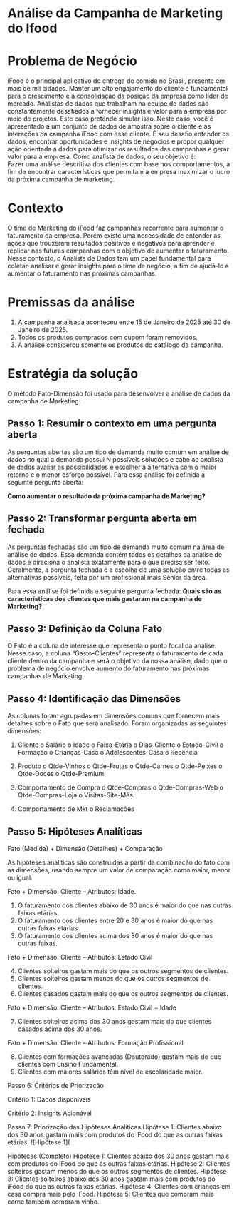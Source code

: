 # Análise da Campanha de Marketing do Ifood

# Problema de Negócio
iFood é o principal aplicativo de entrega de comida no Brasil, presente em mais de mil cidades.
Manter um alto engajamento do cliente é fundamental para o crescimento e a consolidação da posição da empresa como líder de mercado. Analistas de dados que trabalham na equipe de dados são constantemente desafiados a fornecer insights e valor para a empresa por meio de projetos.
Este caso pretende simular isso. Neste caso, você é apresentado a um conjunto de dados de amostra sobre o cliente e as interações da campanha iFood com esse cliente. É seu desafio entender os dados, encontrar oportunidades e insights de negócios e propor qualquer ação orientada a dados para otimizar os resultados das campanhas e gerar valor para a empresa.
Como analista de dados, o seu objetivo é:  
Fazer uma análise descritiva dos clientes com base nos comportamentos, a fim de encontrar características que permitam à empresa maximizar o lucro da próxima campanha de marketing.

# Contexto
O time de Marketing do iFood faz campanhas recorrente para aumentar o faturamento da empresa. Porém existe uma necessidade de entender as ações que trouxeram resultados positivos e negativos para aprender e replicar nas futuras campanhas com o objetivo de aumentar o faturamento.
Nesse contexto, o Analista de Dados tem um papel fundamental para coletar, analisar e gerar insights para o time de negócio, a fim de ajudá-lo a aumentar o faturamento nas próximas campanhas.

# Premissas da análise
1.	A campanha analisada aconteceu entre 15 de Janeiro de 2025 até 30 de Janeiro de 2025.
2.	Todos os produtos comprados com cupom foram removidos.
3.	A análise considerou somente os produtos do catálogo da campanha.
   
# Estratégia da solução
O método Fato-Dimensão foi usado para desenvolver a análise de dados da campanha de Marketing.

## Passo 1: Resumir o contexto em uma pergunta aberta
As perguntas abertas são um tipo de demanda muito comum em análise de dados no qual a demanda possui N possíveis soluções e cabe ao analista de dados avaliar as possibilidades e escolher a alternativa com o maior retorno e o menor esforço possível.
Para essa análise foi definida a seguinte pergunta aberta:

**Como aumentar o resultado da próxima campanha de Marketing?**

## Passo 2: Transformar pergunta aberta em fechada
As perguntas fechadas são um tipo de demanda muito comum na área de análise de dados. Essa demanda contém todos os detalhes da análise de dados e direciona o analista exatamente para o que precisa ser feito.
Geralmente, a pergunta fechada é a escolha de uma solução entre todas as alternativas possíveis, feita por um profissional mais Sênior da área.

Para essa análise foi definida a seguinte pergunta fechada:
**Quais são as características dos clientes que mais gastaram na campanha de Marketing?**

## Passo 3: Definição da Coluna Fato
O Fato é a coluna de interesse que representa o ponto focal da análise. Nesse caso, a coluna “Gasto-Clientes” representa o faturamento de cada cliente dentro da campanha e será o objetivo da nossa análise, dado que o problema de negócio envolve aumento do faturamento nas próximas campanhas de Marketing.

## Passo 4: Identificação das Dimensões
As colunas foram agrupadas em dimensões comuns que fornecem mais detalhes sobre o Fato que será analisado. Foram organizadas as seguintes dimensões:

1.	Cliente
  o	Salário
  o	Idade
  o	Faixa-Etária
  o	Dias-Cliente
  o	Estado-Civil
  o	Formação
  o	Crianças-Casa
  o	Adolescentes-Casa
  o	Recência

2.	Produto
  o	Qtde-Vinhos
  o	Qtde-Frutas
  o	Qtde-Carnes
  o	Qtde-Peixes
  o	Qtde-Doces
  o	Qtde-Premium

3.	Comportamento de Compra
  o	Qtde-Compras
  o	Qtde-Compras-Web
  o	Qtde-Compras-Loja
  o	Visitas-Site-Mês

4.	Comportamento de Mkt
  o	Reclamações

## Passo 5: Hipóteses Analíticas
Fato (Medida) + Dimensão (Detalhes) + Comparação

As hipóteses analíticas são construídas a partir da combinação do fato com as dimensões, usando sempre um valor de comparação como maior, menor ou igual.

Fato + Dimensão: Cliente – Atributos: Idade.

1.	O faturamento dos clientes abaixo de 30 anos é maior do que nas outras faixas etárias.
2.	O faturamento dos clientes entre 20 e 30 anos é maior do que nas outras faixas etárias.
3.	O faturamento dos clientes acima dos 30 anos é maior do que nas outras faixas.
   
Fato + Dimensão: Cliente – Atributos: Estado Civil

4.	Clientes solteiros gastam mais do que os outros segmentos de clientes.
5.	Clientes solteiros gastam menos do que os outros segmentos de clientes.
6.	Clientes casados gastam mais do que os outros segmentos de clientes.
   
Fato + Dimensão: Cliente – Atributos: Estado Civil + Idade

7.	Clientes solteiros acima dos 30 anos gastam mais do que clientes casados acima dos 30 anos.
    
Fato + Dimensão: Cliente – Atributos: Formação Profissional

8.	Clientes com formações avançadas (Doutorado) gastam mais do que clientes com Ensino Fundamental.
9.	Clientes com maiores salários têm nível de escolaridade maior.

Passo 6: Critérios de Priorização

Critério 1: Dados disponíveis

Critério 2: Insights Acionável

Passo 7: Priorização das Hipóteses Analíticas
Hipótese 1: Clientes abaixo dos 30 anos gastam mais com produtos do iFood do que as outras faixas etárias.
![Hipótese 1](

Hipóteses (Completo)
Hipótese 1: Clientes abaixo dos 30 anos gastam mais com produtos do iFood do que as outras faixas etárias.
Hipótese 2: Clientes solteiros gastam menos do que os outros segmentos de clientes.
Hipótese 3: Clientes solteiros abaixo dos 30 anos gastam mais com produtos do iFood do que as outras faixas etárias.
Hipótese 4: Clientes com crianças em casa compra mais pelo iFood.
Hipótese 5: Clientes que compram mais carne também compram vinho.




